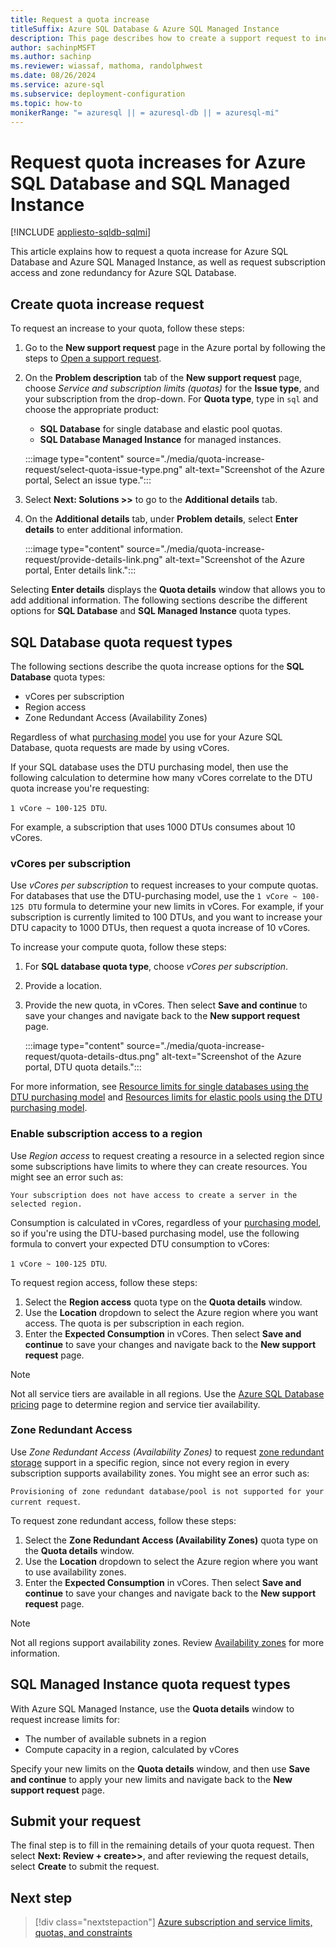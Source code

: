 ```yaml
---
title: Request a quota increase
titleSuffix: Azure SQL Database & Azure SQL Managed Instance
description: This page describes how to create a support request to increase the quotas for Azure SQL Database and Azure SQL Managed Instance.
author: sachinpMSFT
ms.author: sachinp
ms.reviewer: wiassaf, mathoma, randolphwest
ms.date: 08/26/2024
ms.service: azure-sql
ms.subservice: deployment-configuration
ms.topic: how-to
monikerRange: "= azuresql || = azuresql-db || = azuresql-mi"
---
```


# Request quota increases for Azure SQL Database and SQL Managed Instance

[!INCLUDE [appliesto-sqldb-sqlmi](../includes/appliesto-sqldb-sqlmi.md)]

This article explains how to request a quota increase for Azure SQL Database and Azure SQL Managed Instance, as well as request subscription access and zone redundancy for Azure SQL Database. 

## <a id="newquota"></a> Create quota increase request

To request an increase to your quota, follow these steps: 

1. Go to the **New support request** page in the Azure portal by following the steps to [Open a support request](/azure/azure-portal/supportability/how-to-create-azure-support-request). 
1. On the **Problem description** tab of the **New support request** page, choose *Service and subscription limits (quotas)* for the **Issue type**, and your subscription from the drop-down. For **Quota type**, type in `sql` and choose the appropriate product:

   - **SQL Database** for single database and elastic pool quotas.
   - **SQL Database Managed Instance** for managed instances.

   :::image type="content" source="./media/quota-increase-request/select-quota-issue-type.png" alt-text="Screenshot of the Azure portal, Select an issue type.":::

1. Select **Next: Solutions >>** to go to the **Additional details** tab.

1. On the **Additional details** tab, under **Problem details**, select **Enter details** to enter additional information.

   :::image type="content" source="./media/quota-increase-request/provide-details-link.png" alt-text="Screenshot of the Azure portal, Enter details link.":::

Selecting **Enter details** displays the **Quota details** window that allows you to add additional information. The following sections describe the different options for **SQL Database** and **SQL Managed Instance** quota types.

## <a id="sqldbquota"></a> SQL Database quota request types

The following sections describe the quota increase options for the **SQL Database** quota types:

- vCores per subscription
- Region access
- Zone Redundant Access (Availability Zones)

Regardless of what [purchasing model](purchasing-models.md) you use for your Azure SQL Database, quota requests are made by using vCores. 

If your SQL database uses the DTU purchasing model, then use the following calculation to determine how many vCores correlate to the DTU quota increase you're requesting: 

`1 vCore ~ 100-125 DTU`. 

For example, a subscription that uses 1000 DTUs consumes about 10 vCores. 


### vCores per subscription 

Use *vCores per subscription* to request increases to your compute quotas. For databases that use the DTU-purchasing model, use the `1 vCore ~ 100-125 DTU` formula to determine your new limits in vCores. For example, if your subscription is currently limited to 100 DTUs, and you want to increase your DTU capacity to 1000 DTUs, then request a quota increase of 10 vCores. 

To increase your compute quota, follow these steps: 

1. For **SQL database quota type**, choose *vCores per subscription*. 
1. Provide a location. 
1. Provide the new quota, in vCores. Then select **Save and continue** to save your changes and navigate back to the **New support request** page. 
 
   :::image type="content" source="./media/quota-increase-request/quota-details-dtus.png" alt-text="Screenshot of the Azure portal, DTU quota details.":::


For more information, see [Resource limits for single databases using the DTU purchasing model](resource-limits-dtu-single-databases.md) and [Resources limits for elastic pools using the DTU purchasing model](resource-limits-dtu-elastic-pools.md).


### <a id="region"></a> Enable subscription access to a region

Use *Region access* to request creating a resource in a selected region since some subscriptions have limits to where they can create resources. You might see an error such as: 

`Your subscription does not have access to create a server in the selected region.`

Consumption is calculated in vCores, regardless of your [purchasing model](purchasing-models.md), so if you're using the DTU-based purchasing model, use the following formula to convert your expected DTU consumption to vCores: 

`1 vCore ~ 100-125 DTU`. 

To request region access, follow these steps: 

1. Select the **Region access** quota type on the **Quota details** window.
1. Use the **Location** dropdown to select the Azure region where you want access. The quota is per subscription in each region.
1. Enter the **Expected Consumption** in vCores. Then select **Save and continue** to save your changes and navigate back to the **New support request** page. 


> [!NOTE]
> Not all service tiers are available in all regions. Use the [Azure SQL Database pricing](https://azure.microsoft.com/pricing/details/sql-database/single/) page to determine region and service tier availability. 

### Zone Redundant Access

Use *Zone Redundant Access (Availability Zones)* to request [zone redundant storage](high-availability-sla.md) support in a specific region, since not every region in every subscription supports availability zones. You might see an error such as: 

`Provisioning of zone redundant database/pool is not supported for your current request`. 

To request zone redundant access, follow these steps: 

1. Select the **Zone Redundant Access (Availability Zones)** quota type on the **Quota details** window. 
1. Use the **Location** dropdown to select the Azure region where you want to use availability zones. 
1. Enter the **Expected Consumption** in vCores. Then select **Save and continue** to save your changes and navigate back to the **New support request** page. 

> [!NOTE]
> Not all regions support availability zones. Review [Availability zones](/azure/reliability/cross-region-replication-azure#azure-paired-regions) for more information. 

## SQL Managed Instance quota request types 

With Azure SQL Managed Instance, use the **Quota details** window to request increase limits for:

- The number of available subnets in a region 
- Compute capacity in a region, calculated by vCores


Specify your new limits on the **Quota details** window, and then use **Save and continue** to apply your new limits and navigate back to the **New support request** page. 


## Submit your request

The final step is to fill in the remaining details of your quota request. Then select **Next: Review + create>>**, and after reviewing the request details, select **Create** to submit the request.

## Next step

> [!div class="nextstepaction"]
> [Azure subscription and service limits, quotas, and constraints](/azure/azure-resource-manager/management/azure-subscription-service-limits)
